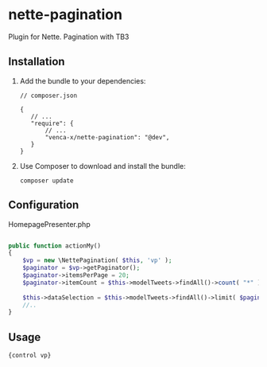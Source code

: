 nette-pagination
===============

Plugin for Nette. Pagination with TB3

Installation
------------

 1. Add the bundle to your dependencies:

        // composer.json

        {
           // ...
           "require": {
               // ...
			   "venca-x/nette-pagination": "@dev",
           }
        }

 2. Use Composer to download and install the bundle:

        composer update

Configuration
-------------

HomepagePresenter.php

```php

public function actionMy()
{
	$vp = new \NettePagination( $this, 'vp' );
	$paginator = $vp->getPaginator();
	$paginator->itemsPerPage = 20;
	$paginator->itemCount = $this->modelTweets->findAll()->count( "*" );
	
	$this->dataSelection = $this->modelTweets->findAll()->limit( $paginator->itemsPerPage, $paginator->offset );
	//..
}

```

Usage
-------------

```php
{control vp}

```
